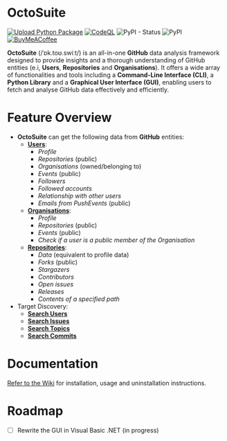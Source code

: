 # OctoSuite

[![Upload Python Package](https://github.com/bellingcat/octosuite/actions/workflows/python-publish.yml/badge.svg)](https://github.com/bellingcat/octosuite/actions/workflows/python-publish.yml)
[![CodeQL](https://github.com/bellingcat/octosuite/actions/workflows/codeql.yml/badge.svg)](https://github.com/bellingcat/octosuite/actions/workflows/codeql.yml)
![PyPI - Status](https://img.shields.io/pypi/status/octosuite?style=flat&logo=pypi)
![PyPI](https://img.shields.io/pypi/v/octosuite?style=flat&logo=pypi)
[![BuyMeACoffee](https://img.shields.io/badge/Buy%20Me%20a%20Coffee-ffdd00?style=flat&logo=buy-me-a-coffee&logoColor=black)](https://buymeacoffee.com/_rly0nheart)

**OctoSuite** (/ˈɒk.toʊ.swiːt/) is an all-in-one **GitHub** data analysis framework designed to provide
insights and a thorough
understanding of GitHub entities (e.i, **Users**, **Repositories** and **Organisations**). It offers a wide array of
functionalities and tools including a **Command-Line Interface (CLI)**, a **Python Library** and a **Graphical User
Interface (GUI)**, enabling users to fetch and analyse GitHub data effectively and efficiently.

# Feature Overview

* **OctoSuite** can get the following data from **GitHub** entities:
    * **<ins>Users</ins>**:
        * *Profile*
        * *Repositories* (public)
        * *Organisations* (owned/belonging to)
        * *Events* (public)
        * *Followers*
        * *Followed
          accounts*
        * *Relationship
          with other users*
        * *Emails from PushEvents* (public)
    * **<ins>Organisations</ins>**:
        * *Profile*
        * *Repositories* (public)
        * *Events* (public)
        * *Check if a user is a public member of the Organisation*
    * **<ins>Repositories</ins>**:
        * *Data* (equivalent to profile data)
        * *Forks* (public)
        * *Stargazers*
        * *Contributors*
        * *Open issues*
        * *Releases*
        * *Contents of a specified path*
* Target Discovery:
    * **<ins>Search Users</ins>**
    * **<ins>Search Issues</ins>**
    * **<ins>Search Topics</ins>**
    * **<ins>Search Commits</ins>**

# Documentation

[Refer to the Wiki](https://github.com/bellingcat/octosuite/wiki) for installation, usage and uninstallation
instructions.

# Roadmap

- [ ] Rewrite the GUI in Visual Basic .NET (in progress)



